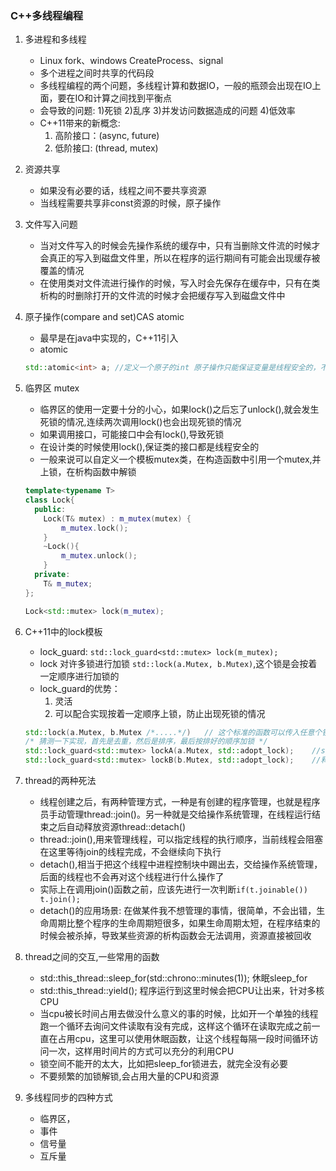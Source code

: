 ### C++多线程编程  
1. 多进程和多线程  
    * Linux fork、windows CreateProcess、signal  
    * 多个进程之间时共享的代码段  
    * 多线程编程的两个问题，多线程计算和数据IO，一般的瓶颈会出现在IO上面，要在IO和计算之间找到平衡点  
    * 会导致的问题: 1)死锁 2)乱序 3)并发访问数据造成的问题 4)低效率   
    * C++11带来的新概念:
        1. 高阶接口：(async, future)
        2. 低阶接口: (thread, mutex)  
2. 资源共享  
    * 如果没有必要的话，线程之间不要共享资源  
    * 当线程需要共享非const资源的时候，原子操作      
3. 文件写入问题  
    * 当对文件写入的时候会先操作系统的缓存中，只有当删除文件流的时候才会真正的写入到磁盘文件里，所以在程序的运行期间有可能会出现缓存被覆盖的情况  
    * 在使用类对文件流进行操作的时候，写入时会先保存在缓存中，只有在类析构的时删除打开的文件流的时候才会把缓存写入到磁盘文件中  
4. 原子操作(compare and set)CAS atomic  
    * 最早是在java中实现的，C++11引入  
    * atomic  
    ```C++
    std::atomic<int> a; //定义一个原子的int 原子操作只能保证变量是线程安全的，不能保存多线程的时候代码逻辑是没有问题的  这个时候就需要用到mutex
    ```
5. 临界区 mutex 
    * 临界区的使用一定要十分的小心，如果lock()之后忘了unlock(),就会发生死锁的情况,连续两次调用lock()也会出现死锁的情况    
    * 如果调用接口，可能接口中会有lock(),导致死锁  
    * 在设计类的时候使用lock(),保证类的接口都是线程安全的  
    * 一般来说可以自定义一个模板mutex类，在构造函数中引用一个mutex,并上锁，在析构函数中解锁    
    ```C++
    template<typename T>
    class Lock{
      public:  
        Lock(T& mutex) : m_mutex(mutex) {
            m_mutex.lock();
        }
        ~Lock(){
            m_mutex.unlock();
        }
      private:
        T& m_mutex;
    };

    Lock<std::mutex> lock(m_mutex);
    ```
6. C++11中的lock模板  
    * lock_guard: ```std::lock_guard<std::mutex> lock(m_mutex);```  
    * lock 对许多锁进行加锁   ```std::lock(a.Mutex, b.Mutex)```,这个锁是会按着一定顺序进行加锁的  
    * lock_guard的优势：
        1. 灵活
        2. 可以配合实现按着一定顺序上锁，防止出现死锁的情况  
    ```C++
    std::lock(a.Mutex, b.Mutex /*.....*/)   // 这个标准的函数可以传入任意个锁，然后会按着一定的顺序是上锁，保证每一个调用的地方都是按着这个顺序上锁，但是不会主动解锁 
    /* 猜测一下实现，首先是去重，然后是排序，最后按排好的顺序加锁 */
    std::lock_guard<std::mutex> lockA(a.Mutex, std::adopt_lock);    //std::adopt_lock告诉构造函数，a.Mutex我已经锁上了，不用在构造函数中加锁了，只要在析构函数中解锁就行了
    std::lock_guard<std::mutex> lockB(b.Mutex, std::adopt_lock);    //释放锁  
    ```  
7. thread的两种死法
    * 线程创建之后，有两种管理方式，一种是有创建的程序管理，也就是程序员手动管理thread::join()。另一种就是交给操作系统管理，在线程运行结束之后自动释放资源thread::detach()  
    * thread::join(),用来管理线程，可以指定线程的执行顺序，当前线程会阻塞在这里等待join的线程完成，不会继续向下执行  
    * detach(),相当于把这个线程中进程控制块中踢出去，交给操作系统管理，后面的线程也不会再对这个线程进行什么操作了  
    * 实际上在调用join()函数之前，应该先进行一次判断```if(t.joinable()) t.join();```  
    * detach()的应用场景: 在做某件我不想管理的事情，很简单，不会出错，生命周期比整个程序的生命周期短很多，如果生命周期太短，在程序结束的时候会被杀掉，导致某些资源的析构函数会无法调用，资源直接被回收  
8. thread之间的交互,一些常用的函数  
    * std::this_thread::sleep_for(std::chrono::minutes(1)); 休眠sleep_for
    * std::this_thread::yield();    程序运行到这里时候会把CPU让出来，针对多核CPU  
    * 当cpu被长时间占用去做没什么意义的事的时候，比如开一个单独的线程跑一个循环去询问文件读取有没有完成，这样这个循环在读取完成之前一直在占用cpu，这里可以使用休眠函数，让这个线程每隔一段时间循环访问一次，这样用时间片的方式可以充分的利用CPU  
    * 锁空间不能开的太大，比如把sleep_for锁进去，就完全没有必要  
    * 不要频繁的加锁解锁,会占用大量的CPU和资源  

10. 多线程同步的四种方式  
    * 临界区，
    * 事件
    * 信号量
    * 互斥量

    
        
    
